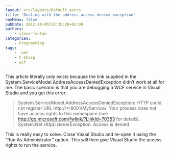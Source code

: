 ```yaml
---
layout: src/layouts/Default.astro
title: 'Dealing with the address access denied exception'
navMenu: false
pubDate: 2012-10-05T23:35:28+01:00
authors:
    - steve-fenton
categories:
    - Programming
tags:
    - .net
    - C-Sharp
    - wcf
---
```


This article literally only exists because the link supplied in the System.ServiceModel.AddressAccessDeniedException didn’t work at all for me. The basic scenario is that you are debugging a WCF service in Visual Studio and you get this error:

> System.ServiceModel.AddressAccessDeniedException: HTTP could not register URL http://+:8001/MyService/. Your process does not have access rights to this namespace (see http://go.microsoft.com/fwlink/?LinkId=70353 for details). 
> System.Net.HttpListenerException: Access is denied

This is really easy to solve. Close Visual Studio and re-open it using the “Run As Administrator” option. This will then give Visual Studio the access rights to run the service.